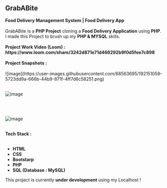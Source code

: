 <h2>GrabABite</h2>
<b>Food Delivery Management System | Food Delivery App</b>
<br />
<br />
GrabABite is a <b>PHP Project</b> cloning a <b>Food Delivery Application</b> using <b>PHP</b>. I made this Project to
brush up my <b>PHP & MYSQL</b> skills.
</>
<br />
<br />
<b>Project Work Video (Loom) : https://www.loom.com/share/3242d871e71d466292b9f0d5fee7c898</b>
<br />
<br />
<b>Project Snapshots :</b>
<br />
<br />
![image](https://user-images.githubusercontent.com/68563695/192151059-5723dd9a-666b-44b9-871f-4ff7d6c58251.png)
<br />
<br />

![image](https://user-images.githubusercontent.com/68563695/192058865-f17b48e6-98e2-4fb6-8934-c74510c57b2d.png)

<br />
<br />

![image](https://user-images.githubusercontent.com/68563695/192058645-4634f867-be40-4dec-b812-43e1a02fed04.png)

<br />
<!-- Tech Stack Used -->
<b>Tech Stack :</b>
<br />
<br />
<ul>
    <b>
        <li>HTML</li>
        <li>CSS</li>
        <li>Bootstarp</li>
        <li>PHP</li>
        <li>SQL (Database : MySQL)</li>
    </b>
</ul>
This project is currently <b>under development</b> using my Localhost !
